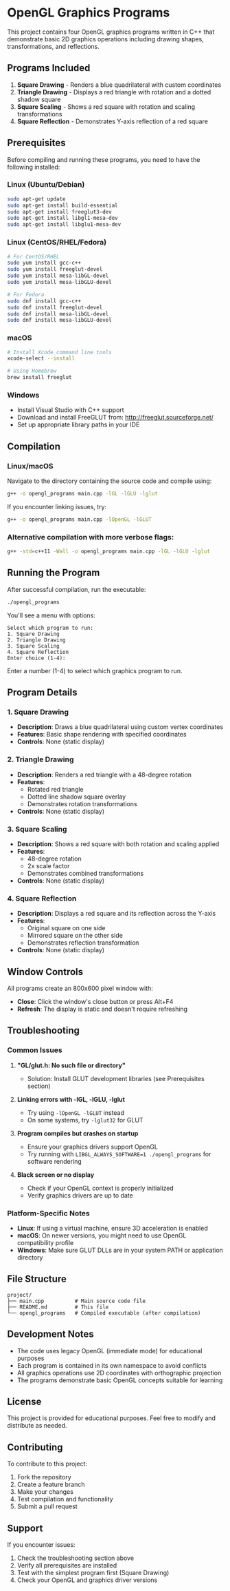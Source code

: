 # OpenGL Graphics Programs

This project contains four OpenGL graphics programs written in C++ that demonstrate basic 2D graphics operations including drawing shapes, transformations, and reflections.

## Programs Included

1. **Square Drawing** - Renders a blue quadrilateral with custom coordinates
2. **Triangle Drawing** - Displays a red triangle with rotation and a dotted shadow square
3. **Square Scaling** - Shows a red square with rotation and scaling transformations
4. **Square Reflection** - Demonstrates Y-axis reflection of a red square

## Prerequisites

Before compiling and running these programs, you need to have the following installed:

### Linux (Ubuntu/Debian)
```bash
sudo apt-get update
sudo apt-get install build-essential
sudo apt-get install freeglut3-dev
sudo apt-get install libgl1-mesa-dev
sudo apt-get install libglu1-mesa-dev
```

### Linux (CentOS/RHEL/Fedora)
```bash
# For CentOS/RHEL
sudo yum install gcc-c++
sudo yum install freeglut-devel
sudo yum install mesa-libGL-devel
sudo yum install mesa-libGLU-devel

# For Fedora
sudo dnf install gcc-c++
sudo dnf install freeglut-devel
sudo dnf install mesa-libGL-devel
sudo dnf install mesa-libGLU-devel
```

### macOS
```bash
# Install Xcode command line tools
xcode-select --install

# Using Homebrew
brew install freeglut
```

### Windows
- Install Visual Studio with C++ support
- Download and install FreeGLUT from: http://freeglut.sourceforge.net/
- Set up appropriate library paths in your IDE

## Compilation

### Linux/macOS
Navigate to the directory containing the source code and compile using:

```bash
g++ -o opengl_programs main.cpp -lGL -lGLU -lglut
```

If you encounter linking issues, try:
```bash
g++ -o opengl_programs main.cpp -lOpenGL -lGLUT
```

### Alternative compilation with more verbose flags:
```bash
g++ -std=c++11 -Wall -o opengl_programs main.cpp -lGL -lGLU -lglut
```

## Running the Program

After successful compilation, run the executable:

```bash
./opengl_programs
```

You'll see a menu with options:
```
Select which program to run:
1. Square Drawing
2. Triangle Drawing
3. Square Scaling
4. Square Reflection
Enter choice (1-4):
```

Enter a number (1-4) to select which graphics program to run.

## Program Details

### 1. Square Drawing
- **Description**: Draws a blue quadrilateral using custom vertex coordinates
- **Features**: Basic shape rendering with specified coordinates
- **Controls**: None (static display)

### 2. Triangle Drawing
- **Description**: Renders a red triangle with a 48-degree rotation
- **Features**: 
  - Rotated red triangle
  - Dotted line shadow square overlay
  - Demonstrates rotation transformations
- **Controls**: None (static display)

### 3. Square Scaling
- **Description**: Shows a red square with both rotation and scaling applied
- **Features**:
  - 48-degree rotation
  - 2x scale factor
  - Demonstrates combined transformations
- **Controls**: None (static display)

### 4. Square Reflection
- **Description**: Displays a red square and its reflection across the Y-axis
- **Features**:
  - Original square on one side
  - Mirrored square on the other side
  - Demonstrates reflection transformation
- **Controls**: None (static display)

## Window Controls

All programs create an 800x600 pixel window with:
- **Close**: Click the window's close button or press Alt+F4
- **Refresh**: The display is static and doesn't require refreshing

## Troubleshooting

### Common Issues

1. **"GL/glut.h: No such file or directory"**
   - Solution: Install GLUT development libraries (see Prerequisites section)

2. **Linking errors with -lGL, -lGLU, -lglut**
   - Try using `-lOpenGL -lGLUT` instead
   - On some systems, try `-lglut32` for GLUT

3. **Program compiles but crashes on startup**
   - Ensure your graphics drivers support OpenGL
   - Try running with `LIBGL_ALWAYS_SOFTWARE=1 ./opengl_programs` for software rendering

4. **Black screen or no display**
   - Check if your OpenGL context is properly initialized
   - Verify graphics drivers are up to date

### Platform-Specific Notes

- **Linux**: If using a virtual machine, ensure 3D acceleration is enabled
- **macOS**: On newer versions, you might need to use OpenGL compatibility profile
- **Windows**: Make sure GLUT DLLs are in your system PATH or application directory

## File Structure

```
project/
├── main.cpp          # Main source code file
├── README.md         # This file
└── opengl_programs   # Compiled executable (after compilation)
```

## Development Notes

- The code uses legacy OpenGL (immediate mode) for educational purposes
- Each program is contained in its own namespace to avoid conflicts
- All graphics operations use 2D coordinates with orthographic projection
- The programs demonstrate basic OpenGL concepts suitable for learning

## License

This project is provided for educational purposes. Feel free to modify and distribute as needed.

## Contributing

To contribute to this project:
1. Fork the repository
2. Create a feature branch
3. Make your changes
4. Test compilation and functionality
5. Submit a pull request

## Support

If you encounter issues:
1. Check the troubleshooting section above
2. Verify all prerequisites are installed
3. Test with the simplest program first (Square Drawing)
4. Check your OpenGL and graphics driver versions